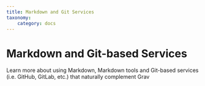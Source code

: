 ```yaml
---
title: Markdown and Git Services
taxonomy:
    category: docs
---
```


# Markdown and Git-based Services

Learn more about using Markdown, Markdown tools and Git-based services (i.e. GitHub, GitLab, etc.) that naturally complement Grav
